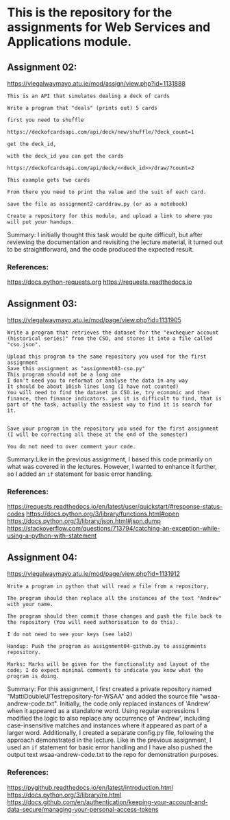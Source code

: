 # This is the repository for the assignments for Web Services and Applications module.

## Assignment 02:

https://vlegalwaymayo.atu.ie/mod/assign/view.php?id=1131888 

    This is an API that simulates dealing a deck of cards

    Write a program that "deals" (prints out) 5 cards

    first you need to shuffle

    https://deckofcardsapi.com/api/deck/new/shuffle/?deck_count=1

    get the deck_id, 

    with the deck_id you can get the cards

    https://deckofcardsapi.com/api/deck/<<deck_id>>/draw/?count=2

    This example gets two cards

    From there you need to print the value and the suit of each card.

    save the file as assignment2-carddraw.py (or as a notebook)

    Create a repository for this module, and upload a link to where you will put your handups.

Summary: I initially thought this task would be quite difficult, but after reviewing the documentation and revisiting the lecture material, it turned out to be straightforward, and the code produced the expected result.

### References:

https://docs.python-requests.org
https://requests.readthedocs.io

	
## Assignment 03:

https://vlegalwaymayo.atu.ie/mod/page/view.php?id=1131905

    Write a program that retrieves the dataset for the "exchequer account (historical series)" from the CSO, and stores it into a file called "cso.json".

    Upload this program to the same repository you used for the first assignment
    Save this assignment as "assignment03-cso.py"
    This program should not be a long one
    I don't need you to reformat or analyse the data in any way
    It should be about 10ish lines long (I have not counted)
    You will need to find the dataset in CSO.ie, try economic and then finance, then finance indicators. yes it is difficult to find, that is part of the task, actually the easiest way to find it is search for it.


    Save your program in the repository you used for the first assignment (I will be correcting all these at the end of the semester)

    You do not need to over comment your code.

Summary:Like in the previous assignment, I based this code primarily on what was covered in the lectures. However, I wanted to enhance it further, so I added an ```if``` statement for basic error handling.

### References:

https://requests.readthedocs.io/en/latest/user/quickstart/#response-status-codes
https://docs.python.org/3/library/functions.html#open
https://docs.python.org/3/library/json.html#json.dump
https://stackoverflow.com/questions/713794/catching-an-exception-while-using-a-python-with-statement

## Assignment 04:

https://vlegalwaymayo.atu.ie/mod/page/view.php?id=1131912

    Write a program in python that will read a file from a repository, 

    The program should then replace all the instances of the text "Andrew" with your name. 

    The program should then commit those changes and push the file back to the repository (You will need authorisation to do this).

    I do not need to see your keys (see lab2)

    Handup: Push the program as assignment04-github.py to assignments repository.

    Marks: Marks will be given for the functionality and layout of the code; I do expect minimal comments to indicate you know what the program is doing.

Summary: For this assignment, I first created a private repository named "MattiDoubleU/Testrepository-for-WSAA" and added the source file "wsaa-andrew-code.txt". Initially, the code only replaced instances of 'Andrew' when it appeared as a standalone word. Using regular expressions I modified the logic to also replace any occurrence of 'Andrew', including case-insensitive matches and instances where it appeared as part of a larger word. Additionally, I created a separate config.py file, following the approach demonstrated in the lecture. Like in the previous assignment, I used an ```if``` statement for basic error handling and I have also pushed the output text wsaa-andrew-code.txt to the repo for demonstration purposes.

### References:

https://pygithub.readthedocs.io/en/latest/introduction.html
https://docs.python.org/3/library/re.html
https://docs.github.com/en/authentication/keeping-your-account-and-data-secure/managing-your-personal-access-tokens
